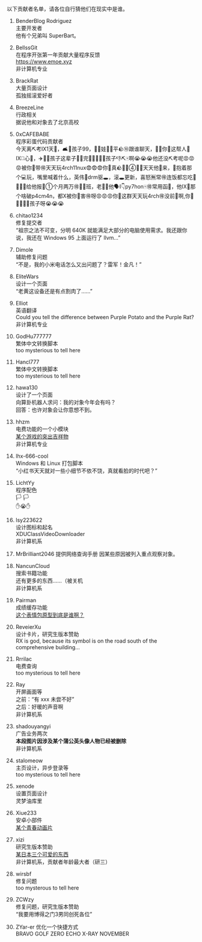 以下贡献者名单，请各位自行猜他们在现实中是谁。

1. BenderBlog Rodriguez  
主要开发者  
他有个兄弟叫 SuperBart。

2. BellssGit  
在程序开张第一年贡献大量程序反馈  
https://www.emoe.xyz  
非计算机专业

3. BrackRat  
大量页面设计  
孤独摇滚爱好者

4. BreezeLine  
行政相关  
据说他和对象去了北京高校

5. 0xCAFEBABE  
程序彩蛋代码贡献者  
今天离⛏考Ⅸ1天🤣，🛋️🤣孩子99，👀👀娃👂🏻平🪨⑩跟谁聊天，👀🔪你🚪这帮人👴Ⅸ◻️心🤣，✈️👨🏻孩子这辈子🍋💩完🤣😭😭😭👴孩子👎⛏🀄️啊😭😭😭他还没⛏考呢😡😡😡被你🚪带🉐天天玩4rch11nux😨😨😨你🚪真🪨🚴🏿④👴🤣天天他🩶来，🍷抱着那个💻玩，嘴里喊着什么，英伟🐘drm驱🕳，滚🕳更新，喜怒🈚️常🉐连饭都忘吃🤣😭😭😭给他报🤣①个月两万🉐🐔📖班，老💩🎺他🗣Ⅰ👇py7hon🀄️🉐常用函🐀，他Ⅸ🩶那个啥破p4cm4n，都Ⅹ被你🚪害🉐呀😡😡😡你🚪这群天天玩4rch🉐没前🐇啊,你🚪🩶🤣👴🉐孩子呀😭😭😭

6. chitao1234  
修复提交者  
“祖宗之法不可变，分明 640K 就能满足大部分的电脑使用需求。我还跟你说，我还在 Windows 95 上面运行了 llvm...”

7. Dimole  
辅助修复问题  
“不是，我的小米电话怎么又出问题了？雷军！金凡！”

8. EliteWars  
设计一个页面  
“老黄这设备还是有点割肉了……” 

9. Elliot  
英语翻译  
Could you tell the difference between Purple Potato and the Purple Rat?  
非计算机专业

10. GodHu777777  
繁体中文转换脚本  
too mysterious to tell here

11. Hancl777  
繁体中文转换脚本  
too mysterious to tell here

12. hawa130  
设计了一个页面  
向算卦机器人求问：我的对象今年会有吗？  
回答：也许对象会让你意想不到。

13. hhzm  
电费功能的一个小模块  
[某个游戏的突出吉祥物](http://mzh.moegirl.tw/%E7%96%BE%E6%97%8B%E9%BC%AC)   
非计算机专业

14. lhx-666-cool  
Windows 和 Linux 打包脚本  
“小红书天天就对一些小细节不依不饶，真就看脸的时代吧？”

15. LichtYy  
程序配色  
🏳️   🏳️  
✋😭✋

16. lsy223622  
设计图标和起名  
XDUClassVideoDownloader  
非计算机系


17. MrBrilliant2046
提供网络查询手册
因某些原因被列入重点观察对象。

18. NancunCloud  
搜索书籍功能  
还有更多的东西……（被关机  
非计算机系

19. Pairman  
成绩缓存功能  
[这个表情包原型到底是谁啊？](https://www.zhihu.com/question/525265891)

20. ReveierXu  
设计卡片，研究生版本赞助  
RX is god, because its symbol is on the road south of the comprehensive building...

21. Rrrilac  
电费查询  
too mysterious to tell here

22. Ray  
开屏画面等  
之前：“有 xxx 未尝不好”  
之后：好暖的声音啊  
非计算机系

23. shadouyangyi  
广告业务两次  
**本段图片因涉及某个蒲公英头像人物已经被删除**  
非计算机系

24. stalomeow  
主页设计，异步登录等  
too mysterious to tell here

25. xenode  
设置页面设计  
灵梦油库里

26. Xiue233  
安卓小部件  
[某个青春动画片](https://mzh.moegirl.org.cn/%E8%B4%A5%E7%8A%AC%E5%A5%B3%E4%B8%BB%E5%A4%AA%E5%A4%9A%E4%BA%86%EF%BC%81)

27. xizi  
研究生版本赞助  
[某日本三个可爱的东西](https://zh.moegirl.tw/Chiikawa)  
非计算机系，贡献者年龄最大者（研三）

28. wirsbf  
修复问题  
too mysterous to tell here

29. ZCWzy  
修复问题，研究生版本赞助  
“我要用博得之门3男同创死各位” 

30. ZYar-er
优化一个快捷方式  
BRAVO GOLF ZERO ECHO X-RAY NOVEMBER
